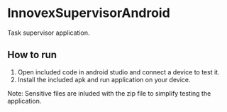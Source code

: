 # InnovexSupervisorAndroid
Task supervisor application.

## How to run
1. Open included code in android studio and connect a device to test it.
2. Install the included apk and run application on your device.

Note:
Sensitive files are inluded with the zip file to simplify testing the application.
